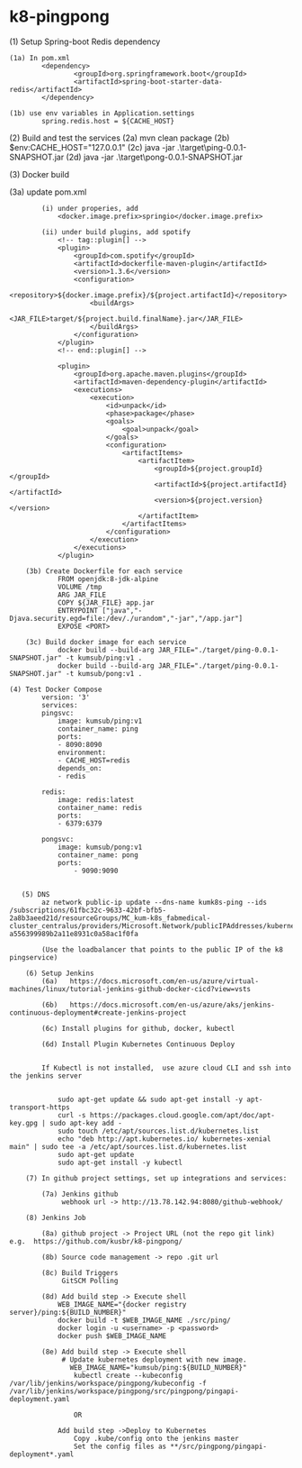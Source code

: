 ﻿# k8-pingpong

(1) Setup Spring-boot Redis dependency 
    
    (1a) In pom.xml
            <dependency>
                    <groupId>org.springframework.boot</groupId>
                    <artifactId>spring-boot-starter-data-redis</artifactId>
            </dependency>

    (1b) use env variables in Application.settings
            spring.redis.host = ${CACHE_HOST}

(2) Build and test the services
    (2a) mvn clean package
    (2b) $env:CACHE_HOST="127.0.0.1"
    (2c) java -jar .\target\ping-0.0.1-SNAPSHOT.jar
    (2d) java -jar .\target\pong-0.0.1-SNAPSHOT.jar

(3) Docker build
   
   (3a) update pom.xml
    
            (i) under properies, add 
                <docker.image.prefix>springio</docker.image.prefix>

            (ii) under build plugins, add spotify
                <!-- tag::plugin[] -->
                <plugin>
                    <groupId>com.spotify</groupId>
                    <artifactId>dockerfile-maven-plugin</artifactId>
                    <version>1.3.6</version>
                    <configuration>
                        <repository>${docker.image.prefix}/${project.artifactId}</repository>
                        <buildArgs>
                            <JAR_FILE>target/${project.build.finalName}.jar</JAR_FILE>
                        </buildArgs>
                    </configuration>
                </plugin>
                <!-- end::plugin[] -->

                <plugin>
                    <groupId>org.apache.maven.plugins</groupId>
                    <artifactId>maven-dependency-plugin</artifactId>
                    <executions>
                        <execution>
                            <id>unpack</id>
                            <phase>package</phase>
                            <goals>
                                <goal>unpack</goal>
                            </goals>
                            <configuration>
                                <artifactItems>
                                    <artifactItem>
                                        <groupId>${project.groupId}</groupId>
                                        <artifactId>${project.artifactId}</artifactId>
                                        <version>${project.version}</version>
                                    </artifactItem>
                                </artifactItems>
                            </configuration>
                        </execution>
                    </executions>
                </plugin>

        (3b) Create Dockerfile for each service
                FROM openjdk:8-jdk-alpine
                VOLUME /tmp
                ARG JAR_FILE
                COPY ${JAR_FILE} app.jar
                ENTRYPOINT ["java","-Djava.security.egd=file:/dev/./urandom","-jar","/app.jar"]
                EXPOSE <PORT>

        (3c) Build docker image for each service
                docker build --build-arg JAR_FILE="./target/ping-0.0.1-SNAPSHOT.jar" -t kumsub/ping:v1 .
                docker build --build-arg JAR_FILE="./target/ping-0.0.1-SNAPSHOT.jar" -t kumsub/pong:v1 .

    (4) Test Docker Compose
            version: '3'
            services:
            pingsvc:
                image: kumsub/ping:v1
                container_name: ping
                ports:
                - 8090:8090
                environment:
                - CACHE_HOST=redis
                depends_on:
                - redis

            redis:
                image: redis:latest
                container_name: redis
                ports:
                - 6379:6379

            pongsvc:
                image: kumsub/pong:v1
                container_name: pong
                ports:
                    - 9090:9090
    
   
       (5) DNS
            az network public-ip update --dns-name kumk8s-ping --ids /subscriptions/61fbc32c-9633-42bf-bfb5-2a8b3aeed21d/resourceGroups/MC_kum-k8s_fabmedical-cluster_centralus/providers/Microsoft.Network/publicIPAddresses/kubernetes-a556399989b2a11e8931c0a58ac1f0fa
  
            (Use the loadbalancer that points to the public IP of the k8 pingservice)

        (6) Setup Jenkins
            (6a)   https://docs.microsoft.com/en-us/azure/virtual-machines/linux/tutorial-jenkins-github-docker-cicd?view=vsts

            (6b)   https://docs.microsoft.com/en-us/azure/aks/jenkins-continuous-deployment#create-jenkins-project

            (6c) Install plugins for github, docker, kubectl

            (6d) Install Plugin Kubernetes Continuous Deploy


            If Kubectl is not installed,  use azure cloud CLI and ssh into the jenkins server

            
                sudo apt-get update && sudo apt-get install -y apt-transport-https
                curl -s https://packages.cloud.google.com/apt/doc/apt-key.gpg | sudo apt-key add -
                sudo touch /etc/apt/sources.list.d/kubernetes.list 
                echo "deb http://apt.kubernetes.io/ kubernetes-xenial main" | sudo tee -a /etc/apt/sources.list.d/kubernetes.list
                sudo apt-get update
                sudo apt-get install -y kubectl

        (7) In github project settings, set up integrations and services:

            (7a) Jenkins github
                 webhook url -> http://13.78.142.94:8080/github-webhook/

        (8) Jenkins Job

            (8a) github project -> Project URL (not the repo git link) e.g.  https://github.com/kusbr/k8-pingpong/
        
            (8b) Source code management -> repo .git url

            (8c) Build Triggers
                 GitSCM Polling

            (8d) Add build step -> Execute shell
                WEB_IMAGE_NAME="{docker registry server}/ping:${BUILD_NUMBER}"
                docker build -t $WEB_IMAGE_NAME ./src/ping/
                docker login -u <username> -p <password>
                docker push $WEB_IMAGE_NAME
            
            (8e) Add build step -> Execute shell
                 # Update kubernetes deployment with new image.
                   WEB_IMAGE_NAME="kumsub/ping:${BUILD_NUMBER}"
                    kubectl create --kubeconfig /var/lib/jenkins/workspace/pingpong/kubeconfig -f /var/lib/jenkins/workspace/pingpong/src/pingpong/pingapi-deployment.yaml

                    OR

                Add build step ->Deploy to Kubernetes
                    Copy .kube/config onto the jenkins master 
                    Set the config files as **/src/pingpong/pingapi-deployment*.yaml
